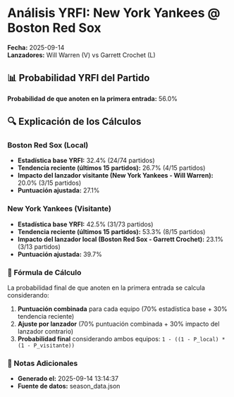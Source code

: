 # Análisis YRFI: New York Yankees @ Boston Red Sox

**Fecha:** 2025-09-14  
**Lanzadores:** Will Warren (V) vs Garrett Crochet (L)

## 📊 Probabilidad YRFI del Partido

**Probabilidad de que anoten en la primera entrada:** 56.0%

## 🔍 Explicación de los Cálculos

### Boston Red Sox (Local)
- **Estadística base YRFI:** 32.4% (24/74 partidos)
- **Tendencia reciente (últimos 15 partidos):** 26.7% (4/15 partidos)
- **Impacto del lanzador visitante (New York Yankees - Will Warren):** 20.0% (3/15 partidos)
- **Puntuación ajustada:** 27.1%

### New York Yankees (Visitante)
- **Estadística base YRFI:** 42.5% (31/73 partidos)
- **Tendencia reciente (últimos 15 partidos):** 53.3% (8/15 partidos)
- **Impacto del lanzador local (Boston Red Sox - Garrett Crochet):** 23.1% (3/13 partidos)
- **Puntuación ajustada:** 39.7%

### 📝 Fórmula de Cálculo

La probabilidad final de que anoten en la primera entrada se calcula considerando:
1. **Puntuación combinada** para cada equipo (70% estadística base + 30% tendencia reciente)
2. **Ajuste por lanzador** (70% puntuación combinada + 30% impacto del lanzador contrario)
3. **Probabilidad final** considerando ambos equipos: `1 - ((1 - P_local) * (1 - P_visitante))`

### 📌 Notas Adicionales

- **Generado el:** 2025-09-14 13:14:37
- **Fuente de datos:** season_data.json
